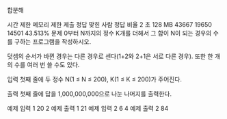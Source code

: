 합분해
 
시간 제한	메모리 제한	제출	정답	맞힌 사람	정답 비율
2 초	128 MB	43667	19650	14501	43.513%
문제
0부터 N까지의 정수 K개를 더해서 그 합이 N이 되는 경우의 수를 구하는 프로그램을 작성하시오.

덧셈의 순서가 바뀐 경우는 다른 경우로 센다(1+2와 2+1은 서로 다른 경우). 또한 한 개의 수를 여러 번 쓸 수도 있다.

입력
첫째 줄에 두 정수 N(1 ≤ N ≤ 200), K(1 ≤ K ≤ 200)가 주어진다.

출력
첫째 줄에 답을 1,000,000,000으로 나눈 나머지를 출력한다.

예제 입력 1 
20 2
예제 출력 1 
21
예제 입력 2 
6 4
예제 출력 2 
84